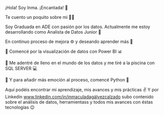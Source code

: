 ¡Hola! Soy Inma. ¡Encantada! 👋

Te cuento un poquito sobre mi 👩‍💻

Soy Graduada en ADE con pasión por los datos. Actualmente me estoy desarrollando como Analista de Datos Junior 🚀

En continuo proceso de mejora ⚙ y deseando aprender más 💪

📌 Comencé por la visualización de datos con Power BI 📊

📌 Me adentré de lleno en el mundo de los datos y me tiré a la piscina con SQL SERVER 💻

📌 Y para añadir más emoción al proceso, comencé Python 🐍

Aquí podéis encontrar mi aprendizaje, mis avances y mis prácticas ✌
Y por Linkedin www.linkedin.com/in/inmaculadagálvezcalzado subo contenido sobre el análisis de datos, herramientass y todos mis avances con éstas tecnologías 😉
